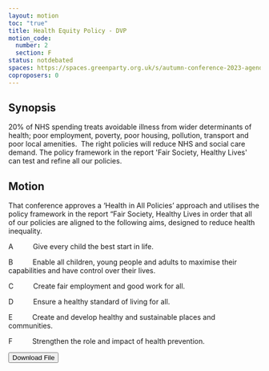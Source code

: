 ```yaml
---
layout: motion
toc: "true"
title: Health Equity Policy - DVP
motion_code:
  number: 2
  section: F
status: notdebated
spaces: https://spaces.greenparty.org.uk/s/autumn-conference-2023-agenda-forum/post/post/view?id=11189
coproposers: 0
---
```

## Synopsis

20% of NHS spending treats avoidable illness from wider determinants of health; poor employment, poverty, poor housing, pollution, transport and poor local amenities.  The right policies will reduce NHS and social care demand. The policy framework in the report 'Fair Society, Healthy Lives' can test and refine all our policies.

## Motion

That conference approves a ‘Health in All Policies’ approach and utilises the policy framework in the report “Fair Society, Healthy Lives in order that all of our policies are aligned to the following aims, designed to reduce health inequality.

A          Give every child the best start in life.

B          Enable all children, young people and adults to maximise their capabilities and have control over their lives.

C          Create fair employment and good work for all.

D          Ensure a healthy standard of living for all.

E          Create and develop healthy and sustainable places and communities.

F          Strengthen the role and impact of health prevention.

<a href="/files/health-equity-policy-v1.pdf"><button class="btn btn-secondary download-link">Download File</button></a>
